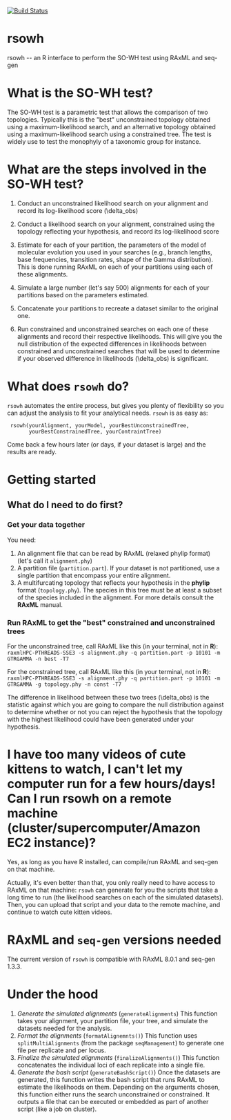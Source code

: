 


[![Build Status](https://travis-ci.org/fmichonneau/rsowh.png?branch=master)](https://travis-ci.org/fmichonneau/rsowh.png)

# rsowh
rsowh -- an R interface to perform the SO-WH test using RAxML and seq-gen


# What is the SO-WH test?

The SO-WH test is a parametric test that allows the comparison of two topologies. Typically this is the "best" unconstrained topology obtained using a maximum-likelihood search, and an alternative topology obtained using a maximum-likelihood search using a constrained tree. The test is widely use to test the monophyly of a taxonomic group for instance.

# What are the steps involved in the SO-WH test?

1. Conduct an unconstrained likelihood search on your alignment and record its log-likelihood score (\delta_obs)
2. Conduct a likelihood search on your alignment, constrained using  the topology reflecting your hypothesis, and record its  log-likelihood score

3. Estimate for each of your partition, the parameters of the model of molecular evolution you used in your searches (e.g., branch lengths, base frequencies, transition rates, shape of the Gamma distribution). This is done running RAxML on each of your partitions using each of these alignments.

4. Simulate a large number (let's say 500) alignments for each of your partitions based on the parameters estimated.

5. Concatenate your partitions to recreate a dataset similar to the original one.

6. Run constrained and unconstrained searches on each one of these alignments and record their respective likelihoods. This will give you the null distribution of the expected differences in likelihoods between constrained and unconstrained searches that will be used to determine if your observed difference in likelihoods (\delta_obs) is significant.

# What does `rsowh` do?

`rsowh` automates the entire process, but gives you plenty of flexibility so you can adjust the analysis to fit your analytical needs. `rsowh` is as easy as:

```
 rsowh(yourAlignment, yourModel, yourBestUnconstrainedTree,
       yourBestConstrainedTree, yourContraintTree)
```		   
Come back a few hours later (or days, if your dataset is large) and the results are ready.

# Getting started

## What do I need to do first?

### Get your data together

You need:
1. An alignment file that can be read by RAxML (relaxed phylip format) (let's call it `alignment.phy`)
2. A partition file (`partition.part`). If your dataset is not partitioned, use a single partition that encompass your entire alignment.
3. A multifurcating topology that reflects your hypothesis in the __phylip__ format (`topology.phy`). The species in this tree must be at least a subset of the species included in the alignment. For more details consult the __RAxML__ manual.

### Run RAxML to get the "best" constrained and unconstrained trees

For the unconstrained tree, call RAxML like this (in your terminal, not in __R__):
`raxmlHPC-PTHREADS-SSE3 -s alignment.phy -q partition.part -p 10101 -m GTRGAMMA -n best -T7`

For the constrained tree, call RAxML like this (in your terminal, not in __R__):
`raxmlHPC-PTHREADS-SSE3 -s alignment.phy -q partition.part -p 10101 -m GTRGAMMA -g topology.phy -n const -T7`

The difference in likelihood between these two trees (\delta_obs) is the statistic against which you are going to compare the null distribution against to determine whether or not you can reject the hypothesis that the topology with the highest likelihood could have been generated under your hypothesis.

## 

# I have too many videos of cute kittens to watch, I can't let my computer run for a few hours/days! Can I run rsowh on a remote machine (cluster/supercomputer/Amazon EC2 instance)? 

Yes, as long as you have R installed, can compile/run RAxML and seq-gen on that machine. 

Actually, it's even better than that, you only really need to have access to RAxML on that machine: `rsowh` can generate for you the scripts that take a long time to run (the likelihood searches on each of the simulated datasets). Then, you can upload that script and your data to the remote machine, and continue to watch cute kitten videos. 

# RAxML and `seq-gen` versions needed

The current version of `rsowh` is compatible with RAxML 8.0.1 and seq-gen 1.3.3.

# Under the hood

1. *Generate the simulated alignments* (`generateAlignments`) This function takes your alignment, your partition file, your tree, and simulate the datasets needed for the analysis.
1. *Format the alignments* (`formatAlignemnts()`) This function uses
   `splitMultiAlignments` (from the package `seqManagement`) to generate one file per replicate and per locus.
1. *Finalize the simulated alignments* (`finalizeAlignments()`) This function concatenates the individual loci of each replicate into a single file.
1. *Generate the bash script* (`generateBashScript()`) Once the datasets are generated, this function writes the bash script that runs RAxML to estimate the likelihoods on them. Depending on the arguments chosen, this function either runs the search unconstrained or constrained. It outputs a file that can be executed or embedded as part of another script (like a job on cluster).